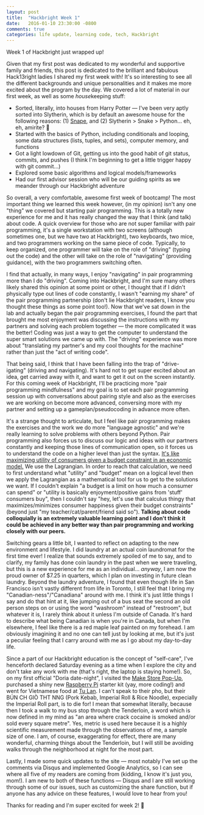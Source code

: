 ```yaml
---
layout: post
title:  "Hackbright Week 1"
date:   2016-01-10 23:30:00 -0800
comments: true
categories: life update, learning code, tech, Hackbright
---
```

Week 1 of Hackbright just wrapped up!

Given that my first post was dedicated to my wonderful and supportive family and friends, this post is dedicated to the brilliant and fabulous Hack13right ladies I shared my first week with! It's so interesting to see all the different backgrounds and unique personalities and it makes me more excited about the program by the day. We covered a lot of material in our first week, as well as some *house*keeping stuff:

- Sorted, literally, into houses from Harry Potter — I've been very aptly sorted into Slytherin, which is by default an awesome house for the following reasons: (1) [Snape](https://www.youtube.com/watch?v=2p0tZ4Rpoeg), and (2) Slytherin > Snake > Python... eh, eh, amirite? &#128013;
- Started with the basics of Python, including conditionals and looping, some data structures (lists, tuples, and sets), computer memory, and functions 
- Got a light lowdown of Git, getting us into the good habit of git status, commits, and pushes (I think I'm beginning to get a little trigger happy with git commit...)
- Explored some basic algorithms and logical models/frameworks
- Had our first advisor session who will be our guiding spirits as we meander through our Hackbright adventure

<!--Pair Programming-->
So overall, a very comfortable, awesome first week of bootcamp! The most important thing we learned this week however, (in my opinion) isn't any one "thing" we covered but starting pair programming. This is a totally new experience for me and it has really changed the way that I think (and talk) about code. A quick overview for those who are not super familiar with pair programming, it's a single workstation with two screens (although sometimes one, but we have two at Hackbright), two keyboards, two mice, and two programmers working on the same piece of code. Typically, to keep organized, one programmer will take on the role of "driving" (typing out the code) and the other will take on the role of "navigating" (providing guidance), with the two programmers switching often.

I find that actually, in many ways, I enjoy "navigating" in pair programming more than I do "driving". Coming into Hackbright, and I'm sure many others likely shared this opinion at some point or other, I thought that if I didn't physically type out lines of code constantly, I wasn't "earning my share" of the pair programming partnership (don't lie Hackbright readers, I know you thought these things as some point too!). Now that we've sat down in the lab and actually began the pair programming exercises, I found the part that brought me most enjoyment was discussing the instructions with my partners and solving each problem together — the more complicated it was the better! Coding was just a way to get the computer to understand the super smart solutions we came up with. The "driving" experience was more about "translating my partner's and my cool thoughts for the machine" rather than just the "act of writing code". 

That being said, I think that I have been falling into the trap of "drive-igating" (driving and navigating). It's hard not to get super excited about an idea, get carried away with it, and want to get it out on the screen instantly. For this coming week of Hackbright, I'll be practicing more "pair programming mindfulness" and my goal is to set each pair programming session up with conversations about pairing style and also as the exercises we are working on become more advanced, conversing more with my partner and setting up a gameplan/pseudocoding in advance more often.

It's a strange thought to articulate, but I feel like pair programming makes the exercises and the work we do more "language agnostic" and we're really learning to solve problems with others beyond Python. Pair programming also forces us to discuss our logic and ideas with our partners constantly and keeping those lines of communication open, so it forces us to understand the code on a higher level than just the syntax. [It's like maximizing utility of consumers given a budget constraint in an economic model.](https://en.wikipedia.org/wiki/Lagrange_multiplier#Economics) We use the Lagrangian. In order to reach that calculation, we need to first understand what "utility" and "budget" mean on a logical level then we apply the Lagrangian as a mathematical tool for us to get to the solutions we want. If I couldn't explain "a budget is a limit on how much a consumer can spend" or "utility is basically enjoyment/positive gains from 'stuff' consumers buy", then I couldn't say "hey, let's use that calculus thingy that maximizes/minimizes consumer happiness given their budget constraints" (beyond just "my teacher/cat/parent/friend said so"). **Talking about code colloquially is an extremely valuable learning point and I don't think it could be achieved in any better way than pair programming and working closely with our peers.**

<!--Surviving in a New Environment + Canadiana-->
Switching gears a little bit, I wanted to reflect on adapting to the new environment and lifestyle. I did laundry at an actual coin laundromat for the first time ever! I realize that sounds extremely spoiled of me to say, and to clarify, my family has done coin laundry in the past when we were traveling, but this is a new experience for me as an individual... *anyway*, I am now the proud owner of $7.25 in quarters, which I plan on investing in future clean laundry. Beyond the laundry adventure, I found that even though life in San Francisco isn't vastly different from life in Toronto, I still feel that I bring my "Canadian-ness"/"Canadiana" around with me. I think it's just little things I say and do that hint at it, like jumping out of a bus seat the second an old person steps on or using the word "washroom" instead of "restroom", but whatever it is, I rarely think about it unless I'm outside of Canada. It's hard to describe what being Canadian is when you're in Canada, but when I'm elsewhere, I feel like there is a red maple leaf painted on my forehead. I am obviously imagining it and no one can tell just by looking at me, but it's just a peculiar feeling that I carry around with me as I go about my day-to-day life. 

<!--Date Night-->
Since a part of our Hackbright education is the concept of "self-care", I've henceforth declared Saturday evening as a time when I explore the city and don't take any work with me (that's right, the laptop is staying home!). So, on my first official "Doria date-night", I visited the [Make Store Pop-Up](http://makerfaire.com/popupSF/), purchased a shiny new [Raspberry Pi](http://www.makershed.com/products/make-getting-started-with-raspberry-pi-deluxe-kit) starter kit (yay, more coding!) and went for Vietnamese food at [Tu Lan](http://www.yelp.com/biz/t%C3%BA-lan-san-francisco-4). I can't speak to their pho, but their BÚN CH GIÒ THT NNG (Pork Kebab, Imperial Roll & Rice Noodle), expecially the Imperial Roll part, is to die for! I mean that somewhat literally, because then I took a walk to my bus stop through the Tenderloin, a word which is now defined in my mind as "an area where crack cocaine is smoked and/or sold every square metre". Yes, metric is used here because it is a highly scientific measurement made through the observations of me, a sample size of one. I am, of course, exaggerating for effect, there are many wonderful, charming things about the Tenderloin, but I will still be avoiding walks through the neighborhood at night for the most part.

<!--New Site Features-->
Lastly, I made some quick updates to the site — most notably I've set up the comments via Disqus and implemented Google Analytics, so I can see where all five of my readers are coming from (kidding, I know it's just you, mom!). I am new to both of these functions — Disqus and I are still working through some of our issues, such as customizing the share function, but if anyone has any advice on these features, I would love to hear from you!

Thanks for reading and I'm super excited for week 2! &#127881;
